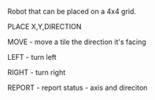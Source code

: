Robot that can be placed on a 4x4 grid.  

PLACE X,Y,DIRECTION  

MOVE - move a tile the direction it's facing

LEFT - turn left

RIGHT - turn right

REPORT - report status - axis and direciton

